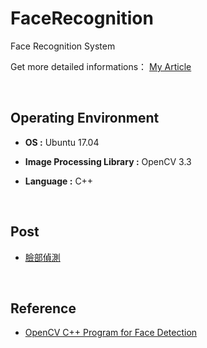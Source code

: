 # FaceRecognition

Face Recognition System

Get more detailed informations： [My Article](https://a1996850622.github.io/faceid%E4%BA%BA%E8%87%89%E8%AD%98%E5%88%A5/2017/11/20/FaceDetection.html)

<br/>

## Operating Environment

* **OS :** Ubuntu 17.04

* **Image Processing Library :** OpenCV 3.3

* **Language :** C++

<br/>

## Post

- [臉部偵測](https://a1996850622.github.io/faceid%E4%BA%BA%E8%87%89%E8%AD%98%E5%88%A5/2017/11/20/FaceDetection.html)

<br/>

## Reference

* [OpenCV C++ Program for Face Detection](http://www.geeksforgeeks.org/opencv-c-program-face-detection/)
